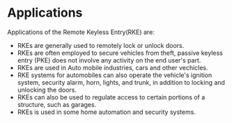 
# Applications
Applications of the Remote Keyless Entry(RKE) are:
* RKEs are generally used to remotely lock or unlock doors.
* RKEs are often employed to secure vehicles from theft, passive keyless entry (PKE) does not involve any activity on the end user's part. 
* RKEs are used in Auto mobile industries, cars and other vechicles.
* RKE systems for automobiles can also operate the vehicle's ignition system, security alarm, horn, lights, and trunk, in addition to locking and unlocking the doors.
* RKEs can also be used to regulate access to certain portions of a structure, such as garages. 
* RKEs is used in some home automation and security systems.


